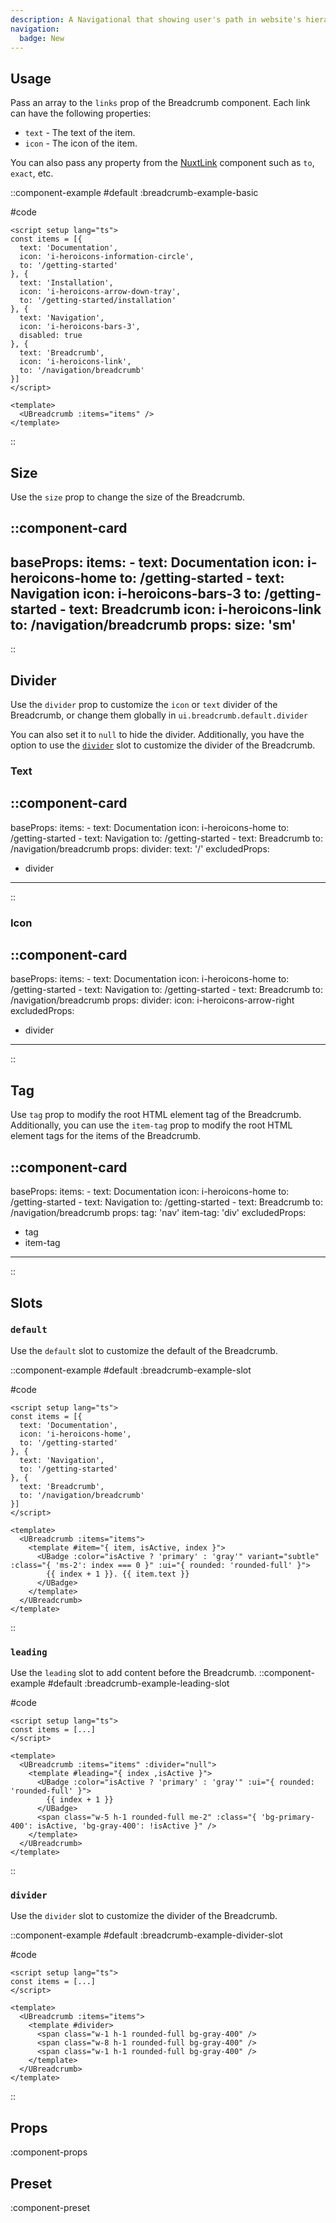 ```yaml
---
description: A Navigational that showing user's path in website's hierarchical structure.
navigation:
  badge: New
---
```


## Usage

Pass an array to the `links` prop of the Breadcrumb component. Each link can have the following properties:

- `text` - The text of the item.
- `icon` - The icon of the item.

You can also pass any property from the [NuxtLink](https://nuxt.com/docs/api/components/nuxt-link#props) component such as `to`, `exact`, etc.

::component-example
#default
:breadcrumb-example-basic

#code 
```vue
<script setup lang="ts">
const items = [{
  text: 'Documentation',
  icon: 'i-heroicons-information-circle',
  to: '/getting-started'
}, {
  text: 'Installation',
  icon: 'i-heroicons-arrow-down-tray',
  to: '/getting-started/installation'
}, {
  text: 'Navigation',
  icon: 'i-heroicons-bars-3',
  disabled: true
}, {
  text: 'Breadcrumb',
  icon: 'i-heroicons-link',
  to: '/navigation/breadcrumb'
}]
</script>

<template>
  <UBreadcrumb :items="items" />
</template>
```
::

## Size

Use the `size` prop to change the size of the Breadcrumb.

::component-card
---
baseProps:
  items:
    - text: Documentation
      icon: i-heroicons-home
      to: /getting-started
    - text: Navigation
      icon: i-heroicons-bars-3
      to: /getting-started
    - text: Breadcrumb
      icon: i-heroicons-link
      to: /navigation/breadcrumb
props:
  size: 'sm'
---
::

## Divider

Use the `divider` prop to customize the `icon` or `text` divider of the Breadcrumb, or change them globally in `ui.breadcrumb.default.divider`

You can also set it to `null` to hide the divider. Additionally, you have the option to use the [`divider`](/navigation/breadcrumb#divider-1) slot to customize the divider of the Breadcrumb.

### Text

::component-card
---
baseProps:
  items:
    - text: Documentation
      icon: i-heroicons-home
      to: /getting-started
    - text: Navigation
      to: /getting-started
    - text: Breadcrumb
      to: /navigation/breadcrumb
props:
  divider:
    text: '/'
excludedProps:
  - divider
---
::

### Icon

::component-card
---
baseProps:
  items:
    - text: Documentation
      icon: i-heroicons-home
      to: /getting-started
    - text: Navigation
      to: /getting-started
    - text: Breadcrumb
      to: /navigation/breadcrumb
props:
  divider:
    icon: i-heroicons-arrow-right
excludedProps:
  - divider
---
::

## Tag

Use `tag` prop to modify the root HTML element tag of the Breadcrumb. Additionally, you can use the `item-tag` prop to modify the root HTML element tags for the items of the Breadcrumb.

::component-card
---
baseProps:
  items:
    - text: Documentation
      icon: i-heroicons-home
      to: /getting-started
    - text: Navigation
      to: /getting-started
    - text: Breadcrumb
      to: /navigation/breadcrumb
props:
  tag: 'nav'
  item-tag: 'div'
excludedProps:
  - tag
  - item-tag  
---
::

## Slots

### `default`

Use the `default` slot to customize the default of the Breadcrumb.

::component-example
#default
:breadcrumb-example-slot

#code 
```vue
<script setup lang="ts">
const items = [{
  text: 'Documentation',
  icon: 'i-heroicons-home',
  to: '/getting-started'
}, {
  text: 'Navigation',
  to: '/getting-started'
}, {
  text: 'Breadcrumb',
  to: '/navigation/breadcrumb'
}]
</script>

<template>
  <UBreadcrumb :items="items">
    <template #item="{ item, isActive, index }">
      <UBadge :color="isActive ? 'primary' : 'gray'" variant="subtle" :class="{ 'ms-2': index === 0 }" :ui="{ rounded: 'rounded-full' }">
        {{ index + 1 }}. {{ item.text }}
      </UBadge>
    </template>
  </UBreadcrumb>
</template>
```
::

### `leading`

Use the `leading` slot to add content before the Breadcrumb.
::component-example
#default
:breadcrumb-example-leading-slot

#code 
```vue
<script setup lang="ts">
const items = [...]
</script>

<template>
  <UBreadcrumb :items="items" :divider="null">
    <template #leading="{ index ,isActive }">
      <UBadge :color="isActive ? 'primary' : 'gray'" :ui="{ rounded: 'rounded-full' }">
        {{ index + 1 }}
      </UBadge>
      <span class="w-5 h-1 rounded-full me-2" :class="{ 'bg-primary-400': isActive, 'bg-gray-400': !isActive }" />
    </template>
  </UBreadcrumb>
</template>
```
::

### `divider`

Use the `divider` slot to customize the divider of the Breadcrumb.

::component-example
#default
:breadcrumb-example-divider-slot

#code 
```vue
<script setup lang="ts">
const items = [...]
</script>

<template>
  <UBreadcrumb :items="items">
    <template #divider>
      <span class="w-1 h-1 rounded-full bg-gray-400" />
      <span class="w-8 h-1 rounded-full bg-gray-400" />
      <span class="w-1 h-1 rounded-full bg-gray-400" />
    </template>
  </UBreadcrumb>
</template>
```
::

## Props

:component-props

## Preset

:component-preset
